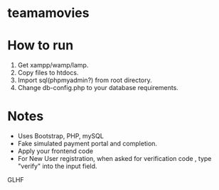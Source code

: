 # teamamovies
# How to run
1. Get xampp/wamp/lamp.
2. Copy files to htdocs.
3. Import sql(phpmyadmin?) from root directory.
4. Change db-config.php to your database requirements.

# Notes
- Uses Bootstrap, PHP, mySQL
- Fake simulated payment portal and completion.
- Apply your frontend code
- For New User registration, when asked for verification code , type "verify" into the input field.

GLHF
